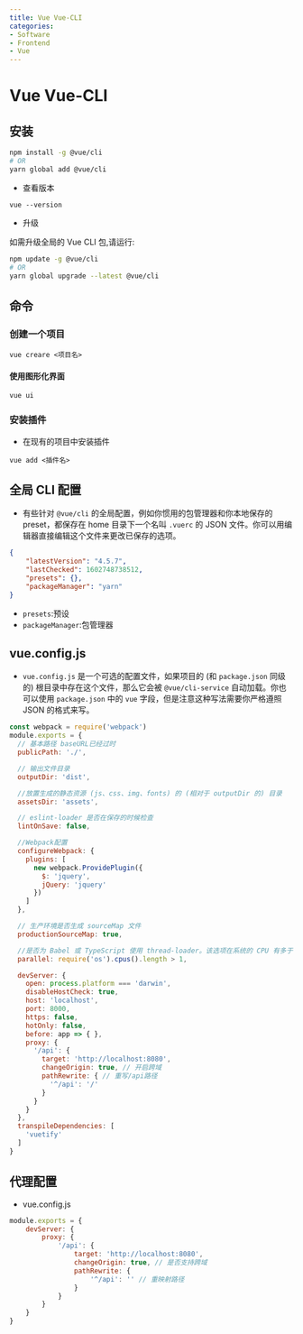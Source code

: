 ```yaml
---
title: Vue Vue-CLI
categories:
- Software
- Frontend
- Vue
---
```

# Vue Vue-CLI

## 安装

```bash
npm install -g @vue/cli
# OR
yarn global add @vue/cli
```

- 查看版本

```
vue --version
```

- 升级

如需升级全局的 Vue CLI 包,请运行:

```bash
npm update -g @vue/cli
# OR
yarn global upgrade --latest @vue/cli
```

## 命令

### 创建一个项目

```
vue creare <项目名>
```

#### 使用图形化界面

```
vue ui
```

### 安装插件

- 在现有的项目中安装插件

```
vue add <插件名>
```

## 全局 CLI 配置

- 有些针对 `@vue/cli` 的全局配置，例如你惯用的包管理器和你本地保存的 preset，都保存在 home 目录下一个名叫 `.vuerc` 的 JSON 文件。你可以用编辑器直接编辑这个文件来更改已保存的选项。

```json
{
    "latestVersion": "4.5.7",
    "lastChecked": 1602748738512,
    "presets": {},
    "packageManager": "yarn"
}
```

- `presets`:预设
- `packageManager`:包管理器

## vue.config.js

- `vue.config.js` 是一个可选的配置文件，如果项目的 (和 `package.json` 同级的) 根目录中存在这个文件，那么它会被 `@vue/cli-service` 自动加载。你也可以使用 `package.json` 中的 `vue` 字段，但是注意这种写法需要你严格遵照 JSON 的格式来写。

```js
const webpack = require('webpack')
module.exports = {
  // 基本路径 baseURL已经过时
  publicPath: './',

  // 输出文件目录
  outputDir: 'dist',

  //放置生成的静态资源 (js、css、img、fonts) 的 (相对于 outputDir 的) 目录
  assetsDir: 'assets',

  // eslint-loader 是否在保存的时候检查
  lintOnSave: false,

  //Webpack配置
  configureWebpack: {
    plugins: [
      new webpack.ProvidePlugin({
        $: 'jquery',
        jQuery: 'jquery'
      })
    ]
  },

  // 生产环境是否生成 sourceMap 文件
  productionSourceMap: true,

  //是否为 Babel 或 TypeScript 使用 thread-loader。该选项在系统的 CPU 有多于一个内核时自动启用，仅作用于生产构建
  parallel: require('os').cpus().length > 1,

  devServer: {
    open: process.platform === 'darwin',
    disableHostCheck: true,
    host: 'localhost',
    port: 8000,
    https: false,
    hotOnly: false,
    before: app => { },
    proxy: {
      '/api': {
        target: 'http://localhost:8080',
        changeOrigin: true, // 开启跨域
        pathRewrite: { // 重写/api路径
          '^/api': '/'
        }
      }
    }
  },
  transpileDependencies: [
    'vuetify'
  ]
}
```

## 代理配置

- vue.config.js

```js
module.exports = {
    devServer: {
        proxy: {
            '/api': {
                target: 'http://localhost:8080', 
                changeOrigin: true, // 是否支持跨域
                pathRewrite: {
                    '^/api': '' // 重映射路径
                }
            }
        }
    }
}
```